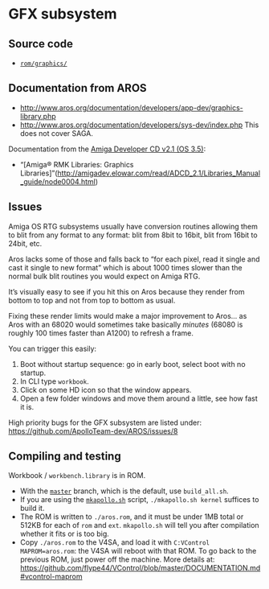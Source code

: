 # GFX subsystem

## Source code

- [`rom/graphics/`](https://github.com/ApolloTeam-dev/AROS/tree/master/rom/graphics/)

## Documentation from AROS

- http://www.aros.org/documentation/developers/app-dev/graphics-library.php
- http://www.aros.org/documentation/developers/sys-dev/index.php
This does not cover SAGA.

Documentation from the [Amiga Developer CD v2.1 (OS 3.5)](http://amigadev.elowar.com/):

- “[Amiga® RMK Libraries: Graphics Libraries]”(http://amigadev.elowar.com/read/ADCD_2.1/Libraries_Manual_guide/node0004.html)

## Issues

Amiga OS RTG subsystems usually have conversion routines allowing them to blit from any format to any format: blit from 8bit to 16bit, blit from 16bit to 24bit, etc.

Aros lacks some of those and falls back to “for each pixel, read it single and cast it single to new format” which is about 1000 times slower than the normal bulk blit routines you would expect on Amiga RTG.

It’s visually easy to see if you hit this on Aros because they render from bottom to top and not from top to bottom as usual.

Fixing these render limits would make a major improvement to Aros... as Aros with an 68020 would sometimes take basically *minutes* (68080 is roughly 100 times faster than A1200) to refresh a frame.

You can trigger this easily:
1. Boot without startup sequence: go in early boot, select boot with no startup.
2. In CLI type `workbook`.
3. Click on some HD icon so that the window appears.
4. Open a few folder windows and move them around a little, see how fast it is.

High priority bugs for the GFX subsystem are listed under:
https://github.com/ApolloTeam-dev/AROS/issues/8

## Compiling and testing
Workbook / `workbench.library` is in ROM.

- With the [`master`](https://github.com/ApolloTeam-dev/AROS) branch, which is the default, use `build_all.sh`.
- If you are using the [`mkapollo.sh`](https://github.com/ApolloTeam-dev/AROS/blob/master/mkapollo.sh) script, `./mkapollo.sh kernel` suffices to build it. 
- The ROM is written to `./aros.rom`, and it must be under 1MB total or 512KB for each of `rom` and `ext`. `mkapollo.sh` will tell you after compilation whether it fits or is too big.
- Copy `./aros.rom` to the V4SA, and load it with `C:VControl MAPROM=aros.rom`: the V4SA will reboot with that ROM. To go back to the previous ROM, just power off the machine. More details at: https://github.com/flype44/VControl/blob/master/DOCUMENTATION.md#vcontrol-maprom
